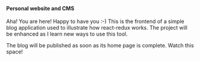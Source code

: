#### Personal website and CMS

Aha! You are here! Happy to have you :-)
This is the frontend of a simple blog application used to illustrate how react-redux works. The project will be enhanced as I learn new ways to use this tool.

The blog will be published as soon as its home page is complete. Watch this space!
